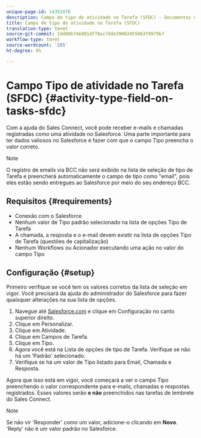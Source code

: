```yaml
---
unique-page-id: 14352476
description: Campo de tipo de atividade no Tarefa (SFDC) - Documentos de marketing - Documentação do produto
title: Campo de tipo de atividade no Tarefa (SFDC)
translation-type: tm+mt
source-git-commit: 1dd80b7de801df78ac7dde39002455063f9979b7
workflow-type: tm+mt
source-wordcount: '265'
ht-degree: 0%

---
```



# Campo Tipo de atividade no Tarefa (SFDC) {#activity-type-field-on-tasks-sfdc}

Com a ajuda do Sales Connect, você pode receber e-mails e chamadas registradas como uma atividade no Salesforce. Uma parte importante para ter dados valiosos no Salesforce é fazer com que o campo Tipo preencha o valor correto.

>[!NOTE]
>
>O registro de emails via BCC não será exibido na lista de seleção de tipo de Tarefa e preencherá automaticamente o campo de tipo como &quot;email&quot;, pois eles estão sendo entregues ao Salesforce por meio do seu endereço BCC.

## Requisitos {#requirements}

* Conexão com o Salesforce
* Nenhum valor de Tipo padrão selecionado na lista de opções Tipo de Tarefa
* A chamada, a resposta e o e-mail devem existir na lista de opções Tipo de Tarefa (questões de capitalização)
* Nenhum Workflows ou Acionador executando uma ação no valor do campo Tipo

## Configuração {#setup}

Primeiro verifique se você tem os valores corretos da lista de seleção em vigor. Você precisará da ajuda do administrador do Salesforce para fazer quaisquer alterações na sua lista de opções.

1. Navegue até [Salesforce.com](https://salesforce.com) e clique em Configuração no canto superior direito.
1. Clique em Personalizar.
1. Clique em Atividade.
1. Clique em Campos de Tarefa.
1. Clique em Tipo.
1. Agora você está na Lista de opções de tipo de Tarefa. Verifique se não há um &#39;Padrão&#39; selecionado.
1. Verifique se há um valor de Tipo listado para Email, Chamada e Resposta.

Agora que isso está em vigor, você começará a ver o campo Tipo preenchendo o valor correspondente para e-mails, chamadas e respostas registrados. Esses valores serão **e não** preenchidos nas tarefas de lembrete do Sales Connect.

>[!NOTE]
>
>Se não vir &#39;Responder&#39; como um valor, adicione-o clicando em **Novo**. &#39;Reply&#39; não é um valor padrão no Salesforce.
